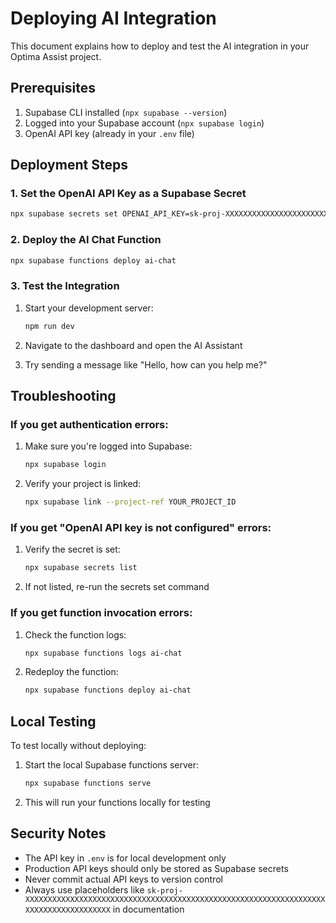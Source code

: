 # Deploying AI Integration

This document explains how to deploy and test the AI integration in your Optima Assist project.

## Prerequisites

1. Supabase CLI installed (`npx supabase --version`)
2. Logged into your Supabase account (`npx supabase login`)
3. OpenAI API key (already in your `.env` file)

## Deployment Steps

### 1. Set the OpenAI API Key as a Supabase Secret

```bash
npx supabase secrets set OPENAI_API_KEY=sk-proj-XXXXXXXXXXXXXXXXXXXXXXXXXXXXXXXXXXXXXXXXXXXXXXXXXXXXXXXXXXXXXXXXXXXXXXXXXXXXXXXXXXXXXX
```

### 2. Deploy the AI Chat Function

```bash
npx supabase functions deploy ai-chat
```

### 3. Test the Integration

1. Start your development server:
   ```bash
   npm run dev
   ```

2. Navigate to the dashboard and open the AI Assistant

3. Try sending a message like "Hello, how can you help me?"

## Troubleshooting

### If you get authentication errors:

1. Make sure you're logged into Supabase:
   ```bash
   npx supabase login
   ```

2. Verify your project is linked:
   ```bash
   npx supabase link --project-ref YOUR_PROJECT_ID
   ```

### If you get "OpenAI API key is not configured" errors:

1. Verify the secret is set:
   ```bash
   npx supabase secrets list
   ```

2. If not listed, re-run the secrets set command

### If you get function invocation errors:

1. Check the function logs:
   ```bash
   npx supabase functions logs ai-chat
   ```

2. Redeploy the function:
   ```bash
   npx supabase functions deploy ai-chat
   ```

## Local Testing

To test locally without deploying:

1. Start the local Supabase functions server:
   ```bash
   npx supabase functions serve
   ```

2. This will run your functions locally for testing

## Security Notes

- The API key in `.env` is for local development only
- Production API keys should only be stored as Supabase secrets
- Never commit actual API keys to version control
- Always use placeholders like `sk-proj-XXXXXXXXXXXXXXXXXXXXXXXXXXXXXXXXXXXXXXXXXXXXXXXXXXXXXXXXXXXXXXXXXXXXXXXXXXXXXXXXXXXXXX` in documentation